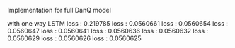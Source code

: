 Implementation for full DanQ model

with one way LSTM
loss : 0.219785
loss : 0.0560661
loss : 0.0560654
loss : 0.0560647
loss : 0.0560641
loss : 0.0560636
loss : 0.0560632
loss : 0.0560629
loss : 0.0560626
loss : 0.0560625


